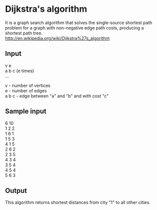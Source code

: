 # Dijkstra's algorithm

It is a graph search algorithm that solves the single-source shortest path problem for a graph with non-negative edge path costs, producing a shortest path tree.  
http://en.wikipedia.org/wiki/Dijkstra%27s_algorithm

## Input 
v e   
a b c  (e times)  
...  


v - number of vertices  
e - number of edges   
a b c - edge between "a" and "b" and with cost "c"

## Sample input
6 10  
1 2 2  
1 6 1  
1 5 3  
4 1 5  
2 6 2  
2 3 5  
4 3 4  
3 5 4  
4 5 4  
5 6 3

## Output

This algorithm returns shortest distances from city "1" to all other cities.